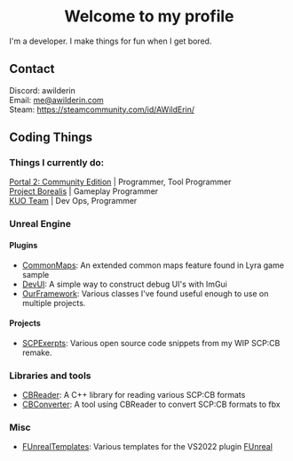 <h1 align="center">Welcome to my profile</h1>

I'm a developer. I make things for fun when I get bored.

## Contact
Discord: awilderin <br>
Email: me@awilderin.com <br>
Steam: https://steamcommunity.com/id/AWildErin/ <br>

## Coding Things

### Things I currently do:
[Portal 2: Community Edition](https://portal2communityedition.com) | Programmer, Tool Programmer <br>
[Project Borealis](https://projectborealis.com/) | Gameplay Programmer <br>
[KUO Team](https://github.com/KUO-Team) | Dev Ops, Programmer <br>

### Unreal Engine
#### Plugins
- [CommonMaps](https://github.com/AWildErin/commonmaps): An extended common maps feature found in Lyra game sample
- [DevUI](https://github.com/AWildErin/devui): A simple way to construct debug UI's with ImGui
- [OurFramework](https://github.com/AWildErin/ourframework): Various classes I've found useful enough to use on multiple projects.
#### Projects
- [SCPExerpts](https://github.com/AWildErin/scpexcerpts): Various open source code snippets from my WIP SCP:CB remake.

### Libraries and tools
- [CBReader](https://github.com/AWildErin/cbreader): A C++ library for reading various SCP:CB formats
- [CBConverter](https://github.com/AWildErin/cbconverter): A tool using CBReader to convert SCP:CB formats to fbx

### Misc
- [FUnrealTemplates](https://github.com/AWildErin/funrealtemplates): Various templates for the VS2022 plugin [FUnreal](https://github.com/fdefelici/vs-funreal)
